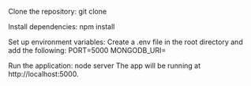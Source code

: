 Clone the repository:
git clone <repository-url>

Install dependencies:
npm install

Set up environment variables:
Create a .env file in the root directory and add the following:
PORT=5000
MONGODB_URI=<your-mongodb-uri>

Run the application:
node server
The app will be running at http://localhost:5000.

